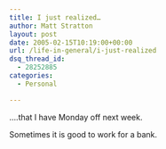 ```yaml
---
title: I just realized…
author: Matt Stratton
layout: post
date: 2005-02-15T10:19:00+00:00
url: /life-in-general/i-just-realized
dsq_thread_id:
  - 28252885
categories:
  - Personal

---
```

&#8230;.that I have Monday off next week.

Sometimes it is good to work for a bank.